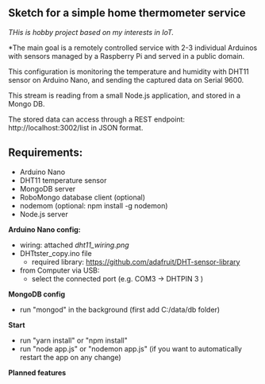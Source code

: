 
**Sketch for a simple home thermometer service**
-
*THis is hobby project based on my interests in IoT.*

*The main goal is a remotely controlled service with 2-3 individual Arduinos with sensors managed by a Raspberry Pi and served in a public domain.

This configuration is monitoring the temperature and humidity with DHT11 sensor on Arduino Nano, and sending the captured data on Serial 9600.

This stream is reading from a small Node.js application, and stored in a Mongo DB.

The stored data can access through a REST endpoint: http://localhost:3002/list in JSON format.

**Requirements:**
-
- Arduino Nano
- DHT11 temperature sensor
- MongoDB server
- RoboMongo database client (optional)
- nodemom (optional: npm install -g nodemon)
- Node.js server


**Arduino Nano config:**
- wiring: attached *dht11_wiring.png*
- DHTtster_copy.ino file
    * required library: https://github.com/adafruit/DHT-sensor-library
- from Computer via USB:
    * select the connected port (e.g. COM3 -> DHTPIN 3 )

**MongoDB config**
- run "mongod" in the background (first add C:/data/db folder)

**Start**
- run "yarn install" or "npm install"
- run "node app.js" or "nodemon app.js" (if you want to automatically restart the app on any change)

**Planned features**
